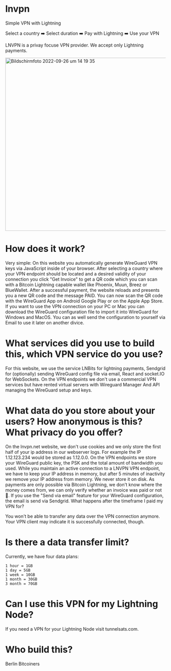# lnvpn
Simple VPN with Lightning

Select a country ➡️ Select duration ➡️ Pay with Lightning ➡️ Use your VPN

LNVPN is a privay focuse VPN provider. We accept only Lightning payments. 





<img width="542" alt="Bildschirmfoto 2022-09-26 um 14 19 35" src="https://user-images.githubusercontent.com/48626097/192274414-200a9950-be03-460f-9dc4-a4c21a662577.png">


# How does it work?

Very simple: On this website you automatically generate WireGuard VPN keys via JavaScript inside of your browser. After selecting a country where your VPN endpoint should be located and a desired validity of your connection you click "Get Invoice" to get a QR code which you can scan with a Bitcoin Lightning capable wallet like Phoenix, Muun, Breez or BlueWallet. After a successful payment, the website reloads and presents you a new QR code and the message PAID. You can now scan the QR code with the WireGuard App on Android Google Play or on the Apple App Store. If you want to use the VPN connection on your PC or Mac you can download the WireGuard configuration file to import it into WireGuard for Windows and MacOS. You can as well send the configuration to yourself via Email to use it later on another divice.

# What services did you use to build this, which VPN service do you use?

For this website, we use the service LNBits for lightning payments, Sendgrid for (optionally) sending WireGuard config file via email, React and socket.IO for WebSockets. On the VPN endpoints we don't use a commercial VPN services but have rented virtual servers with Wireguard Manager And API managing the WireGuard setup and keys.

# What data do you store about your users? How anonymous is this? What privacy do you offer?

On the lnvpn.net website, we don't use cookies and we only store the first half of your ip address in our webserver logs. For example the IP 1.12.123.234 would be stored as 1.12.0.0. On the VPN endpoints we store your WireGuard public key, the PSK and the total amount of bandwidth you used. While you maintain an active connection to a LNVPN VPN endpoint, we have to keep your IP address in memory, but after 5 minutes of inactivity we remove your IP address from memory. We never store it on disk. As payments are only possible via Bitcoin Lightning, we don't know where the money comes from, we can only verify whether an invoice was paid or not 🤷. If you use the "Send via email" feature for your WireGuard configuration, the email is send via Sendgrid.
What happens after the timeframe I paid my VPN for?

You won't be able to transfer any data over the VPN connection anymore. Your VPN client may indicate it is successfully connected, though.

# Is there a data transfer limit?

Currently, we have four data plans:

    1 hour = 1GB
    1 day = 5GB
    1 week = 10GB
    1 month = 30GB
    3 month = 70GB

# Can I use this VPN for my Lightning Node?

If you need a VPN for your Lightning Node visit tunnelsats.com.

# Who build this?

Berlin Bitcoiners
